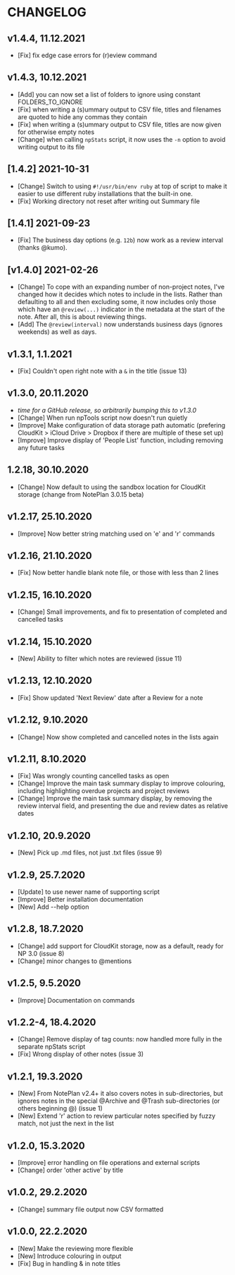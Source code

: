 # CHANGELOG
## v1.4.4, 11.12.2021
- [Fix] fix edge case errors for (r)eview command

## v1.4.3, 10.12.2021
- [Add] you can now set a list of folders to ignore using constant FOLDERS_TO_IGNORE
- [Fix] when writing a (s)ummary output to CSV file, titles and filenames are quoted to hide any commas they contain
- [Fix] when writing a (s)ummary output to CSV file, titles are now given for otherwise empty notes
- [Change] when calling `npStats` script, it now uses the `-n` option to avoid writing output to its file

## [1.4.2] 2021-10-31
- [Change] Switch to using `#!/usr/bin/env ruby` at top of script to make it easier to use different ruby installations that the built-in one.
- [Fix] Working directory not reset after writing out Summary file

## [1.4.1] 2021-09-23
- [Fix] The business day options (e.g. `12b`) now work as a review interval (thanks @kumo).

## [v1.4.0] 2021-02-26
- [Change] To cope with an expanding number of non-project notes, I've changed how it decides which notes to include in the lists. Rather than defaulting to all and then excluding some, it now includes only those which have an `@review(...)` indicator in the metadata at the start of the note. After all, this is about reviewing things.
- [Add] The `@review(interval)` now understands `b`usiness days (ignores weekends) as well as `d`ays.

## v1.3.1, 1.1.2021
- [Fix] Couldn't open right note with a `&` in the title (issue 13)

## v1.3.0, 20.11.2020
- _time for a GitHub release, so arbitrarily bumping this to v1.3.0_
- [Change] When run npTools script now doesn't run quietly
- [Improve] Make configuration of data storage path automatic (prefering CloudKit > iCloud Drive > Dropbox if there are multiple of these set up)
- [Improve] Improve display of 'People List' function, including removing any future tasks

## 1.2.18, 30.10.2020
- [Change] Now default to using the sandbox location for CloudKit storage (change from NotePlan 3.0.15 beta)

## v1.2.17, 25.10.2020
- [Improve] Now better string matching used on 'e' and 'r' commands

## v1.2.16, 21.10.2020
- [Fix] Now better handle blank note file, or those with less than 2 lines

## v1.2.15, 16.10.2020
- [Change] Small improvements, and fix to presentation of completed and cancelled tasks

## v1.2.14, 15.10.2020
- [New] Ability to filter which notes are reviewed (issue 11)

## v1.2.13, 12.10.2020
- [Fix] Show updated 'Next Review' date after a Review for a note 

## v1.2.12, 9.10.2020
- [Change] Now show completed and cancelled notes in the lists again

## v1.2.11, 8.10.2020
- [Fix] Was wrongly counting cancelled tasks as open
- [Change] Improve the main task summary display to improve colouring, including highlighting overdue projects and project reviews
- [Change] Improve the main task summary display, by removing the review interval field, and presenting the due and review dates as relative dates

## v1.2.10, 20.9.2020
- [New] Pick up .md files, not just .txt files (issue 9)

## v1.2.9, 25.7.2020
- [Update] to use newer name of supporting script
- [Improve] Better installation documentation
- [New] Add --help option

## v1.2.8, 18.7.2020
- [Change] add support for CloudKit storage, now as a default, ready for NP 3.0 (issue 8)
- [Change] minor changes to @mentions

## v1.2.5, 9.5.2020
- [Improve] Documentation on commands

## v1.2.2-4, 18.4.2020
- [Change] Remove display of tag counts: now handled more fully in the separate npStats script
- [Fix] Wrong display of other notes (issue 3)

## v1.2.1, 19.3.2020
- [New] From NotePlan v2.4+ it also covers notes in sub-directories, but ignores notes in the special @Archive and @Trash sub-directories (or others beginning @) (issue 1)
- [New] Extend 'r' action to review particular notes specified by fuzzy match, not just the next in the list

## v1.2.0, 15.3.2020
- [Improve] error handling on file operations and external scripts
- [Change] order 'other active' by title

## v1.0.2, 29.2.2020
- [Change] summary file output now CSV formatted

## v1.0.0, 22.2.2020
- [New] Make the reviewing more flexible
- [New] Introduce colouring in output
- [Fix] Bug in handling & in note titles
